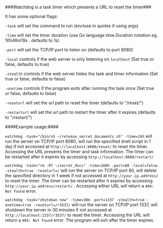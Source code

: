 ###Watchdog is a task timer which presents a URL to reset the timer###

It has some optional flags:

`-task` will set the command to run (enclose in quotes if using args)

`-time` will set the timer duration (use Go language time.Duration notation eg. 10h46m19s . defaults to 1s)

`-port` will set the TCP/IP port to listen on (defaults to port 8080)

`-local` controls if the web server is only listening on `localhost` (Set true or false, defaults to true)

`-stealth` controls if the web server hides the task and timer information (Set true or false, defaults to false)

`-onetime` controls if the program exits after running the task once (Set true or false, defaults to false)

`-reseturl` will set the url path to reset the timer (defaults to "/reset/")

`-restarturl` will set the url path to restart the timer after it expires (defaults to "/restart/")

####Example usage:####

`watchdog -task="/bin/sh ~/release_secret_documents.sh" -time=24h` will run the server on TCP/IP port 8080, will run the specified shell script in 1 day if not accessed at `http://localhost:8080/reset/` to reset the timer. Accessing the URL presents the timer and task information. The timer can be restarted after it expires by accessing `http://localhost:8080/restart/`

`watchdog -task="rm -Rf ~/secret_docs" -time=168h -port=80 -local=false -stealth=true -reseturl=/` will run the server on TCP/IP port 80, will delete the specified directory in 1 week if not accessed at `http://your.ip.address/` to reset the timer. The timer can be restarted after it expires by accessing `http://your.ip.address/restart/` . Accessing either URL will return a `404: Not Found` error.

`watchdog -task="shutdown now" -time=30m -port=1337 -stealth=true -onetime=true -reseturl=/r3537/` will run the server on TCP/IP port 1337, will shutdown the server in 30 minutes if not accessed at `http://localhost:1337/r3537/` to reset the timer. Accessing the URL will return a `404: Not Found` error. The program will exit after the timer expires.